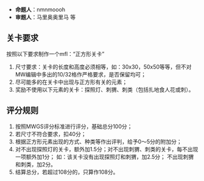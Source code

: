 - **命题人**：nmnmoooh
- **审题人**：马里奥奥里马 等

## 关卡要求

按照以下要求制作一个mfl：“正方形关卡”

1. 尺寸要求：关卡的长度和高度必须相等，如：30x30，50x50等等，但不对MW编辑中多出的10/32格作严格要求，是否保留均可；
2. 尽可能多的在关卡中出现与正方形有关的元素；
3. 奖励不使用以下元素的关卡：探照灯、刺猬、刺类（包括扎地食人花或刺）。

## 评分规则

1. 按照MWGS评分标准进行评分，基础总分100分；
2. 若尺寸不符合要求，扣40分；
3. 根据正方形元素出现的方式、种类等作出评判，给予0～5分的附加分；
4. 对不出现探照灯的关卡，额外加1.5分；对不出现刺猬、刺类的关卡，每不出现一项额外加1分；
    如：该关卡没有出现探照灯和刺猬，加2.5分；
    不出现刺猬和刺类，加2分。
5. 结算总分，若超过108分的，只算作108分。
